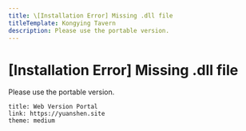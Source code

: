 ```yaml
---
title: \[Installation Error] Missing .dll file
titleTemplate: Kongying Tavern
description: Please use the portable version.
---
```


[文：【无法安装】提示缺乏dll文件]: # 'https://support.qq.com/products/321980/faqs/127820'

# [Installation Error] Missing .dll file

Please use the portable version.

```card
title: Web Version Portal
link: https://yuanshen.site
theme: medium
```
